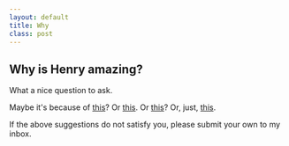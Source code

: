 ```yaml
---
layout: default
title: Why
class: post
---
```


## Why is Henry amazing?

What a nice question to ask.

Maybe it's because of [this](https://soundcloud.com/henryblyth/tracks)? Or [this](https://flickr.com/photos/henryblyth). Or [this](http://henryblyth.com/enders-keyboard/)? Or, just, [this](./hank-green-because-of-reasons.gif).

If the above suggestions do not satisfy you, please submit your own to my inbox.
